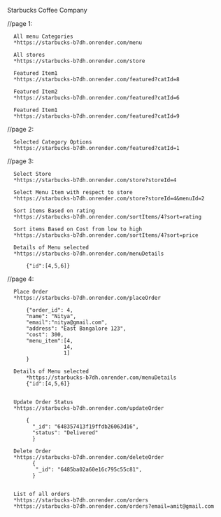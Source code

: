   
  Starbucks Coffee Company

  //page 1:
  
      All menu Categories
      *https://starbucks-b7dh.onrender.com/menu

      All stores
      *https://starbucks-b7dh.onrender.com/store

      Featured Item1
      *https://starbucks-b7dh.onrender.com/featured?catId=8

      Featured Item2
      *https://starbucks-b7dh.onrender.com/featured?catId=6

      Featured Item1
      *https://starbucks-b7dh.onrender.com/featured?catId=9

  //page 2:

      Selected Category Options
      *https://starbucks-b7dh.onrender.com/featured?catId=1

  //page 3:

      Select Store
      *https://starbucks-b7dh.onrender.com/store?storeId=4

      Select Menu Item with respect to store
      *https://starbucks-b7dh.onrender.com/store?storeId=4&menuId=2
      
      Sort items Based on rating
      *https://starbucks-b7dh.onrender.com/sortItems/4?sort=rating

      Sort items Based on Cost from low to high
      *https://starbucks-b7dh.onrender.com/sortItems/4?sort=price

      Details of Menu selected
      *https://starbucks-b7dh.onrender.com/menuDetails

          {"id":[4,5,6]}

   //page 4:

      Place Order
      *https://starbucks-b7dh.onrender.com/placeOrder

          {"order_id": 4,
          "name": "Nitya",
          "email":"nitya@gmail.com",
          "address": "East Bangalore 123",
          "cost": 300,
          "menu_item":[4,
                      14,
                      1]
          }

      Details of Menu selected
          *https://starbucks-b7dh.onrender.com/menuDetails
          {"id":[4,5,6]}


      Update Order Status
      *https://starbucks-b7dh.onrender.com/updateOrder

          {
            "_id": "648357413f19ffdb26063d16",
            "status": "Delivered"
            }

      Delete Order
      *https://starbucks-b7dh.onrender.com/deleteOrder
            {
             "_id": "6485ba02a60e16c795c55c81",
            }


      List of all orders
      *https://starbucks-b7dh.onrender.com/orders
      *https://starbucks-b7dh.onrender.com/orders?email=amit@gmail.com